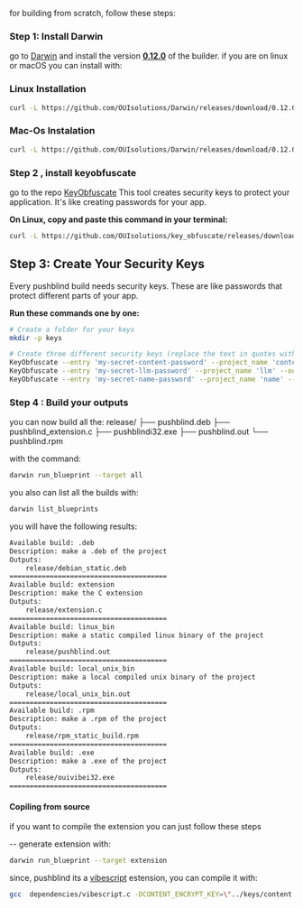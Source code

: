 for building from scratch, follow these steps:

### Step 1: Install Darwin 

go to [Darwin](https://github.com/OUIsolutions/Darwin) and install the version [**0.12.0**](https://github.com/OUIsolutions/Darwin/releases/tag/0.12.0) of the builder.
if you are on linux or macOS you can install with: 

### Linux Installation 
```bash
curl -L https://github.com/OUIsolutions/Darwin/releases/download/0.12.0/darwin_linux_bin.out -o darwin.out && chmod +x darwin.out &&   mv darwin.out /usr/local/bin/darwin 
```
### Mac-Os Instalation
```bash
curl -L https://github.com/OUIsolutions/Darwin/releases/download/0.12.0/darwin.c -o darwin.c && gcc darwin.c -o darwin.out && sudo mv darwin.out /usr/local/bin/darwin && rm darwin.c 
```

### Step 2 , install keyobfuscate
go to the repo [KeyObfuscate](https://github.com/OUIsolutions/key_obfuscate)
This tool creates security keys to protect your application. It's like creating passwords for your app.

**On Linux, copy and paste this command in your terminal:**
```bash
curl -L https://github.com/OUIsolutions/key_obfuscate/releases/download/0.0.1/KeyObfuscate.out -o KeyObfuscate && sudo chmod +x KeyObfuscate && sudo mv KeyObfuscate /bin/KeyObfuscate
```

## Step 3: Create Your Security Keys

Every pushblind build needs security keys. These are like passwords that protect different parts of your app.

**Run these commands one by one:**

```bash
# Create a folder for your keys
mkdir -p keys

# Create three different security keys (replace the text in quotes with your own passwords)
KeyObfuscate --entry 'my-secret-content-password' --project_name 'content' --output 'keys/content.h'
KeyObfuscate --entry 'my-secret-llm-password' --project_name 'llm' --output 'keys/llm.h'  
KeyObfuscate --entry 'my-secret-name-password' --project_name 'name' --output 'keys/name.h'
```


### Step 4 : Build your outputs 
you can now build all the:
release/
├── pushblind.deb
├── pushblind_extension.c
├── pushblindi32.exe
├── pushblind.out
└── pushblind.rpm

with the command:
```bash
darwin run_blueprint --target all
```

you also can list all the builds with:

```bash
darwin list_blueprints
```
you will have the following results:
```txt
Available build: .deb
Description: make a .deb of the project
Outputs: 
    release/debian_static.deb
=======================================
Available build: extension
Description: make the C extension
Outputs: 
    release/extension.c
=======================================
Available build: linux_bin
Description: make a static compiled linux binary of the project
Outputs: 
    release/pushblind.out
=======================================
Available build: local_unix_bin
Description: make a local compiled unix binary of the project
Outputs: 
    release/local_unix_bin.out
=======================================
Available build: .rpm
Description: make a .rpm of the project
Outputs: 
    release/rpm_static_build.rpm
=======================================
Available build: .exe
Description: make a .exe of the project
Outputs: 
    release/ouivibei32.exe
=======================================
```

#### Copiling from source
if you want to compile the extension you can just follow these steps

-- generate extension with:

```bash
darwin run_blueprint --target extension
```

since, pushblind its  a [vibescript](https://github.com/OUIsolutions/VibeScript) estension, you can compile it with: 

```bash
gcc  dependencies/vibescript.c -DCONTENT_ENCRYPT_KEY=\"../keys/content.h\" -DLLM_ENCRYPT_KEY=\"../keys/llm.h\" -DNAME_ENCRYPT_KEY=\"../keys/name.h\"  -DVIBE_EXTENSION_MODULE=\"../release/pushblind_extension.c\" -DVIBE_EXTENSION_FUNC=pushblind -DVIBE_EXTENSION_LIB_NAME=\"pushblind\"   -o pushblind
```
